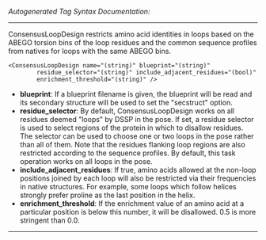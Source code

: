 _Autogenerated Tag Syntax Documentation:_

---
ConsensusLoopDesign restricts amino acid identities in loops based on the ABEGO torsion bins of the loop residues and the common sequence profiles from natives for loops with the same ABEGO bins.

```
<ConsensusLoopDesign name="(string)" blueprint="(string)"
        residue_selector="(string)" include_adjacent_residues="(bool)"
        enrichment_threshold="(string)" />
```

-   **blueprint**: If a blueprint filename is given, the blueprint will be read and its secondary structure will be used to set the "secstruct" option.
-   **residue_selector**: By default, ConsensusLoopDesign works on all residues deemed "loops" by DSSP in the pose. If set, a residue selector is used to select regions of the protein in which to disallow residues. The selector can be used to choose one or two loops in the pose rather than all of them. Note that the residues flanking loop regions are also restricted according to the sequence profiles. By default, this task operation works on all loops in the pose.
-   **include_adjacent_residues**: If true, amino acids allowed at the non-loop positions joined by each loop will also be restricted via their frequencies in native structures. For example, some loops which follow helices strongly prefer proline as the last position in the helix.
-   **enrichment_threshold**: If the enrichment value of an amino acid at a particular position is below this number, it will be disallowed. 0.5 is more stringent than 0.0.

---
